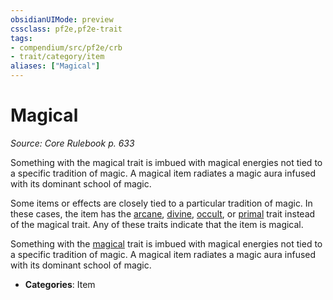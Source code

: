```yaml
---
obsidianUIMode: preview
cssclass: pf2e,pf2e-trait
tags:
- compendium/src/pf2e/crb
- trait/category/item
aliases: ["Magical"]
---
```

# Magical  
*Source: Core Rulebook p. 633*  

Something with the magical trait is imbued with magical energies not tied to a specific tradition of magic. A magical item radiates a magic aura infused with its dominant school of magic.

Some items or effects are closely tied to a particular tradition of magic. In these cases, the item has the [arcane](arcane.md "Arcane Tradition Trait"), [divine](divine.md "Divine Tradition Trait"), [occult](occult.md "Occult Tradition Trait"), or [primal](primal.md "Primal Tradition Trait") trait instead of the magical trait. Any of these traits indicate that the item is magical.

Something with the [magical](magical.md "Magical Item Trait") trait is imbued with magical energies not tied to a specific tradition of magic. A magical item radiates a magic aura infused with its dominant school of magic.

- **Categories**: Item